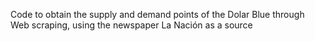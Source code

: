 Code to obtain the supply and demand points of the Dolar Blue through Web scraping, using the newspaper La Nación as a source
